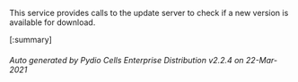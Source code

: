 






This service provides calls to the update server to check if a new version is available for download.

[:summary]

###### Auto generated by Pydio Cells Enterprise Distribution v2.2.4 on 22-Mar-2021
